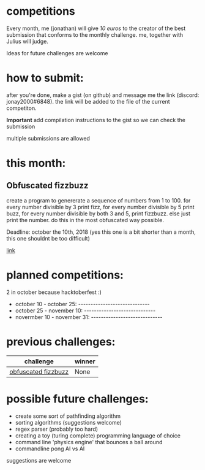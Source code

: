 # competitions


Every month, me (jonathan) will give *10 euros* to the creator of the best submission that conforms to the monthly challenge.
me, together with Julius will judge.

Ideas for future challenges are welcome

# how to submit:

after you're done, make a gist (on github) and message me the link (discord: jonay2000#6848). the link will be added to the file of the current competiton.

**Important** add compilation instructions to the gist so we can check the submission

multiple submissions are allowed

# this month:

## Obfuscated fizzbuzz

create a program to genererate a sequence of numbers from 1 to 100. for every number divisible by 3 print fizz, for every number divisible by 5 print buzz, for every number divisible by both 3 and 5, print fizzbuzz. else just print the number. do this in the most obfuscated way possible.

Deadline: october the 10th, 2018
(yes this one is a bit shorter than a month, this one shouldnt be too difficult)

[link](obfuscated%20fizzbuzz/README.md)

# planned competitions:

2 in october because hacktoberfest :)

* october 10 - october 25: -----------------------------    
* october 25 - november 10: -----------------------------    
* novermber 10 - november 31: -----------------------------    

# previous challenges:

| challenge | winner | 
| --------- | ------ | 
| [obfuscated fizzbuzz](obfuscated%20fizzbuzz/README.md) | None	|



# possible future challenges:

* create some sort of pathfinding algorithm
* sorting algorithms (suggestions welcome)
* regex parser (probably too hard)
* creating a toy (turing complete) programming language of choice
* command line 'physics engine' that bounces a ball around
* commandline pong AI vs AI

suggestions are welcome